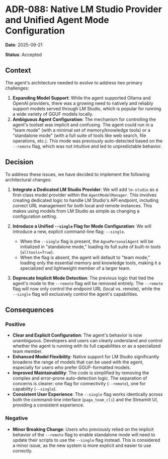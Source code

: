 # ADR-088: Native LM Studio Provider and Unified Agent Mode Configuration

**Date**: 2025-09-21

**Status**: Accepted

## Context

The agent's architecture needed to evolve to address two primary challenges:
1.  **Expanding Model Support**: While the agent supported Ollama and OpenAI providers, there was a growing need to natively and reliably support models served through LM Studio, which is popular for running a wide variety of GGUF models locally.
2.  **Ambiguous Agent Configuration**: The mechanism for controlling the agent's toolset was implicit and confusing. The agent could run in a "team mode" (with a minimal set of memory/knowledge tools) or a "standalone mode" (with a full suite of tools like web search, file operations, etc.). This mode was previously auto-detected based on the `--remote` flag, which was not intuitive and led to unpredictable behavior.

## Decision

To address these issues, we have decided to implement the following architectural changes:

1.  **Integrate a Dedicated LM Studio Provider**: We will add `lm-studio` as a first-class model provider within the `AgentModelManager`. This involves creating dedicated logic to handle LM Studio's API endpoint, including correct URL management for both local and remote instances. This makes using models from LM Studio as simple as changing a configuration setting.

2.  **Introduce a Unified `--single` Flag for Mode Configuration**: We will introduce a new, explicit command-line flag: `--single`.
    - When the `--single` flag is present, the `AgnoPersonalAgent` will be initialized in "standalone mode," loading its full suite of built-in tools (`alltools=True`).
    - When the flag is absent, the agent will default to "team mode," loading only the essential memory and knowledge tools, making it a specialized and lightweight member of a larger team.

3.  **Deprecate Implicit Mode Detection**: The previous logic that tied the agent's mode to the `--remote` flag will be removed entirely. The `--remote` flag will now only control the endpoint URL (local vs. remote), while the `--single` flag will exclusively control the agent's capabilities.

## Consequences

### Positive
- **Clear and Explicit Configuration**: The agent's behavior is now unambiguous. Developers and users can clearly understand and control whether the agent is running with its full capabilities or as a specialized team member.
- **Enhanced Model Flexibility**: Native support for LM Studio significantly broadens the range of models that can be used with the agent, especially for users who prefer GGUF-formatted models.
- **Improved Maintainability**: The code is simplified by removing the complex and error-prone auto-detection logic. The separation of concerns is clearer: one flag for connectivity (`--remote`), one for capability (`--single`).
- **Consistent User Experience**: The `--single` flag works identically across both the command-line interface (`paga_team_cli`) and the Streamlit UI, providing a consistent experience.

### Negative
- **Minor Breaking Change**: Users who previously relied on the implicit behavior of the `--remote` flag to enable standalone mode will need to update their scripts to use the `--single` flag instead. This is considered a minor issue, as the new system is more explicit and easier to use correctly.
